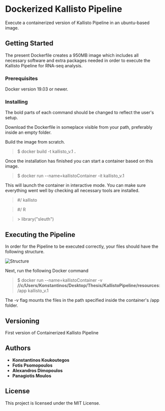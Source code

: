 # Dockerized Kallisto Pipeline

Execute a containerized version of Kallisto Pipeline in an ubuntu-based image. 

## Getting Started

The present Dockerfile creates a 950MB image which includes all necessary software and extra packages needed in order to execute the Kallisto Pipeline for RNA-seq analysis. 

### Prerequisites

Docker version 19.03 or newer.

### Installing

The bold parts of each command should be changed to reflect the user's setup. 

Download the Dockerfile in someplace visible from your path, preferably inside an empty folder.

Build the image from scratch.

>$ docker build -t kallisto_v.1 **.**

Once the installation has finished you can start a container based on this image.

>$ docker run --name=kallistoContainer -it kallisto_v.1

This will launch the container in interactive mode. You can make sure everything went well by checking all necessary tools are installed. 

> #/ kallisto

> #/ R

> \> library("sleuth")

## Executing the Pipeline

In order for the Pipeline to be executed correctly, your files should have the following structure.

![Structure](https://user-images.githubusercontent.com/56021536/68126965-91659980-ff1d-11e9-8d0c-1cd8207653fb.png)

Next, run the following Docker command

>$ docker run --name=kallistoContainer -v **//c/Users/Konstantinos/Desktop/Thesis/KallistoPipeline/resources**:/app kallisto_v.1

The -v flag mounts the files in the path specified inside the container's /app folder.

## Versioning

First version of Containerized Kallisto Pipeline

## Authors

* **Konstantinos Koukoutegos** 
* **Fotis Psomopoulos** 
* **Alexandros Dimopoulos** 
* **Panagiotis Moulos** 


## License

This project is licensed under the MIT License.



